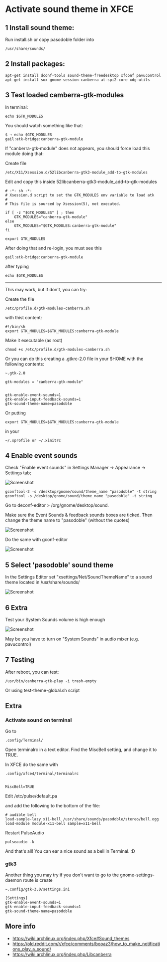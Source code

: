 # Activate sound theme in XFCE


## 1 Install sound theme:

Run install.sh or copy pasodoble folder into 

	/usr/share/sounds/


## 2 Install packages:

	apt-get install dconf-tools sound-theme-freedesktop xfconf pavucontrol
	apt-get install sox gnome-session-canberra at-spi2-core xdg-utils

## 3 Test loaded camberra-gtk-modules 

In terminal:

	echo $GTK_MODULES

You should watch something like that:

	$ → echo $GTK_MODULES
	gail:atk-bridge:canberra-gtk-module


If "canberra-gtk-module" does not appears, you should force load this module doing that:



Create file

	/etc/X11/Xsession.d/52libcanberra-gtk3-module_add-to-gtk-modules


Edit and copy this inside 52libcanberra-gtk3-module_add-to-gtk-modules


	# -*- sh -*-
	# Xsession.d script to set the GTK_MODULES env variable to load atk
	#
	# This file is sourced by Xsession(5), not executed.

	if [ -z "$GTK_MODULES" ] ; then
		GTK_MODULES="canberra-gtk-module"
	else
		GTK_MODULES="$GTK_MODULES:canberra-gtk-module"
	fi

	export GTK_MODULES




After doing that and re-login, you must see this 

	gail:atk-bridge:canberra-gtk-module

after typing

	echo $GTK_MODULES



---

This may work, but if don't, you can try:

Create the file 

	/etc/profile.d/gtk-modules-camberra.sh

with thist content:

	#!/bin/sh
	export GTK_MODULES=$GTK_MODULES:canberra-gtk-module


Make it executable (as root)

	chmod +x /etc/profile.d/gtk-modules-camberra.sh



Or you can do this creating a .gtkrc-2.0 file in your $HOME with the following contents:

	~.gtk-2.0

	gtk-modules = "canberra-gtk-module"


	gtk-enable-event-sounds=1
	gtk-enable-input-feedback-sounds=1
	gtk-sound-theme-name=pasodoble



Or putting 

	export GTK_MODULES=$GTK_MODULES:canberra-gtk-module

in your 

	~/.xprofile or ~/.xinitrc





## 4 Enable event sounds

Check "Enable event sounds" in Settings Manager → Appearance → Settings tab;


![Screenshot](xfce-settings0.png  "Title")


	gconftool-2 -s /desktop/gnome/sound/theme_name "pasodoble" -t string 
	gconftool -s /desktop/gnome/sound/theme_name "pasodoble" -t string


Go to deconf-editor > /org/gnome/desktop/sound.

Make sure the Event Sounds & feedback sounds boxes are ticked.
Then change the theme name to "pasodoble" (without the quotes)


![Screenshot](xfce-settings3.png  "Title")


Do the same with gconf-editor


![Screenshot](xfce-settings4.png  "Title")


## 5 Select 'pasodoble' sound theme

In the Settings Editor set "xsettings/Net/SoundThemeName" to a sound theme located in /usr/share/sounds/


![Screenshot](xfce-settings1.png  "Title")



## 6 Extra

Test your System Sounds volume is high enough


![Screenshot](xfce-settings2.png  "Title")

May be you have to turn on "System Sounds" in audio mixer (e.g. pavucontrol)




## 7 Testing

After reboot, you can test:


	/usr/bin/canberra-gtk-play -i trash-empty


Or using test-theme-global.sh script



## Extra

### Activate sound on terminal 

Go to 
	
	.config/Terminal/

Open terminalrc in a text editor.
Find the MiscBell setting, and change it to TRUE.


In XFCE do the same with 

	.config/xfce4/terminal/terminalrc


	MiscBell=TRUE



Edit 
	/etc/pulse/default.pa 

and add the following to the bottom of the file:

	# audible bell
	load-sample-lazy x11-bell /usr/share/sounds/pasodoble/stereo/bell.ogg
	load-module module-x11-bell sample=x11-bell

Restart PulseAudio

	pulseaudio -k

And that's all! You can ear a nice sound as a bell in Terminal. :D




### gtk3

Another thing you may try if you don't want to go to the gnome-settings-daemon route is create 

	~.config/gtk-3.0/settings.ini 

	[Settings]
	gtk-enable-event-sounds=1
	gtk-enable-input-feedback-sounds=1
	gtk-sound-theme-name=pasodoble



## More info

- https://wiki.archlinux.org/index.php/Xfce#Sound_themes
- https://old.reddit.com/r/xfce/comments/booaz3/how_to_make_notifications_play_a_sound/
- https://wiki.archlinux.org/index.php/Libcanberra

